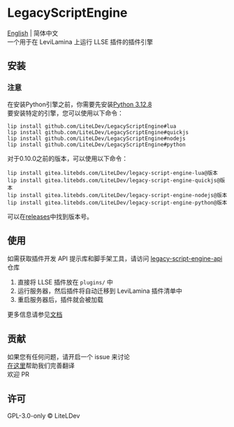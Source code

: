 # LegacyScriptEngine

[English](README.md) | 简体中文  
一个用于在 LeviLamina 上运行 LLSE 插件的插件引擎

## 安装

### 注意

在安装Python引擎之前，你需要先安装[Python 3.12.8](https://www.python.org/downloads/release/python-3128/)  
要安装特定的引擎，您可以使用以下命令：
```shell
lip install github.com/LiteLDev/LegacyScriptEngine#lua
lip install github.com/LiteLDev/LegacyScriptEngine#quickjs
lip install github.com/LiteLDev/LegacyScriptEngine#nodejs
lip install github.com/LiteLDev/LegacyScriptEngine#python
```
对于0.10.0之前的版本，可以使用以下命令：
```shell
lip install gitea.litebds.com/LiteLDev/legacy-script-engine-lua@版本
lip install gitea.litebds.com/LiteLDev/legacy-script-engine-quickjs@版本
lip install gitea.litebds.com/LiteLDev/legacy-script-engine-nodejs@版本
lip install gitea.litebds.com/LiteLDev/legacy-script-engine-python@版本
```
可以在[releases](https://github.com/LiteLDev/LegacyScriptEngine/releases)中找到版本号。

## 使用

如需获取插件开发 API 提示库和脚手架工具，请访问 [legacy-script-engine-api](https://github.com/LiteLDev/legacy-script-engine-api) 仓库

1. 直接将 LLSE 插件放在 `plugins/` 中
2. 运行服务器，然后插件将自动迁移到 LeviLamina 插件清单中
3. 重启服务器后，插件就会被加载

更多信息请参见[文档](https://lse.levimc.org)

## 贡献

如果您有任何问题，请开启一个 issue 来讨论  
[在这里](https://crowdin.com/project/legacyscriptengine)帮助我们完善翻译  
欢迎 PR

## 许可

GPL-3.0-only © LiteLDev
